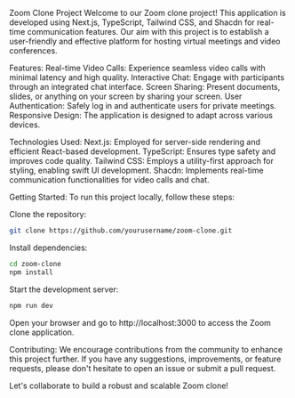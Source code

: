 Zoom Clone Project
Welcome to our Zoom clone project! This application is developed using Next.js, TypeScript, Tailwind CSS, and Shacdn for real-time communication features. Our aim with this project is to establish a user-friendly and effective platform for hosting virtual meetings and video conferences.

Features:
Real-time Video Calls: Experience seamless video calls with minimal latency and high quality.
Interactive Chat: Engage with participants through an integrated chat interface.
Screen Sharing: Present documents, slides, or anything on your screen by sharing your screen.
User Authentication: Safely log in and authenticate users for private meetings.
Responsive Design: The application is designed to adapt across various devices.

Technologies Used:
Next.js: Employed for server-side rendering and efficient React-based development.
TypeScript: Ensures type safety and improves code quality.
Tailwind CSS: Employs a utility-first approach for styling, enabling swift UI development.
Shacdn: Implements real-time communication functionalities for video calls and chat.

Getting Started:
To run this project locally, follow these steps:

Clone the repository:
```bash
git clone https://github.com/yourusername/zoom-clone.git
```
Install dependencies:
```bash
cd zoom-clone
npm install
```
Start the development server:
```bash
npm run dev
```
Open your browser and go to http://localhost:3000 to access the Zoom clone application.

Contributing:
We encourage contributions from the community to enhance this project further. If you have any suggestions, improvements, or feature requests, please don't hesitate to open an issue or submit a pull request.

Let's collaborate to build a robust and scalable Zoom clone!

